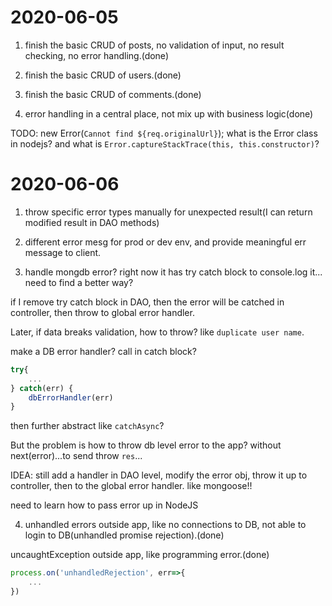 # 2020-06-05

1. finish the basic CRUD of posts, no validation of input, no result checking, no error handling.(done)

2. finish the basic CRUD of users.(done)

3. finish the basic CRUD of comments.(done)

4. error handling in a central place, not mix up with business logic(done)

TODO: new Error(`Cannot find ${req.originalUrl}`); what is the Error class in nodejs? and what is `Error.captureStackTrace(this, this.constructor)`?

# 2020-06-06

1. throw specific error types manually for unexpected result(I can return modified result in DAO methods)

2. different error mesg for prod or dev env, and provide meaningful err message to client.

3. handle mongdb error? right now it has try catch block to console.log it... need to find a better way?

if I remove try catch block in DAO, then the error will be catched in controller, then throw to global error handler.

Later, if data breaks validation, how to throw? like `duplicate user name`.

make a DB error handler? call in catch block?

```js
try{
    ...
} catch(err) {
    dbErrorHandler(err)
}
```

then further abstract like `catchAsync`?

But the problem is how to throw db level error to the app? without next(error)...to send throw `res`...

IDEA: still add a handler in DAO level, modify the error obj, throw it up to controller, then to the global error handler. like mongoose!!

need to learn how to pass error up in NodeJS

4. unhandled errors outside app, like no connections to DB, not able to login to DB(unhandled promise rejection).(done)

uncaughtException outside app, like programming error.(done)

```js
process.on('unhandledRejection', err=>{
    ...
})
```
